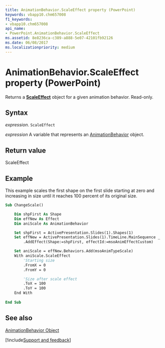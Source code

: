```yaml
---
title: AnimationBehavior.ScaleEffect property (PowerPoint)
keywords: vbapp10.chm657008
f1_keywords:
- vbapp10.chm657008
api_name:
- PowerPoint.AnimationBehavior.ScaleEffect
ms.assetid: 8e8236ca-c389-a888-5e07-42101fb92126
ms.date: 06/08/2017
ms.localizationpriority: medium
---
```



# AnimationBehavior.ScaleEffect property (PowerPoint)

Returns a **[ScaleEffect](PowerPoint.ScaleEffect.md)** object for a given animation behavior. Read-only.


## Syntax

_expression_. `ScaleEffect`

_expression_ A variable that represents an [AnimationBehavior](PowerPoint.AnimationBehavior.md) object.


## Return value

ScaleEffect


## Example

This example scales the first shape on the first slide starting at zero and increasing in size until it reaches 100 percent of its original size.


```vb
Sub ChangeScale()

    Dim shpFirst As Shape
    Dim effNew As Effect
    Dim aniScale As AnimationBehavior

    Set shpFirst = ActivePresentation.Slides(1).Shapes(1)
    Set effNew = ActivePresentation.Slides(1).TimeLine.MainSequence _
        .AddEffect(Shape:=shpFirst, effectId:=msoAnimEffectCustom)

    Set aniScale = effNew.Behaviors.Add(msoAnimTypeScale)
    With aniScale.ScaleEffect
        'Starting size
        .FromX = 0
        .FromY = 0

        'Size after scale effect
        .ToX = 100
        .ToY = 100
    End With
	
End Sub
```


## See also


[AnimationBehavior Object](PowerPoint.AnimationBehavior.md)

[!include[Support and feedback](~/includes/feedback-boilerplate.md)]